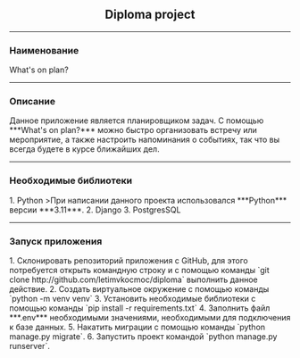 <h2 align="center">Diploma project</h2>
<hr>

<h3>Наименование</h2>
What's on plan?
<hr>

<h3>Описание</h2>
Данное приложение является планировщиком задач. С помощью ***What's on plan?*** можно быстро организовать встречу или мероприятие, а также настроить напоминания о событиях, так что вы всегда будете в курсе ближайших дел.
<hr>

<h3>Необходимые библиотеки</h2>
1. Python
>При написании данного проекта использовался ***Python*** версии ***3.11***.
2. Django
3. PostgresSQL
<hr>

<h3>Запуск приложения</h2>
1. Склонировать репозиторий приложения с GitHub, для этого потребуется открыть командную строку и с помощью команды
`git clone http://github.com/letimvkocmoc/diploma`
выполнить данное действие.
2. Создать виртуальное окружение с помощью команды 
`python -m venv venv`
3. Установить необходимые библиотеки с помощью команды
`pip install -r requirements.txt`
4. Заполнить файл ***.env*** необходимыми значениями, необходимыми для подключения к базе данных.
5. Накатить миграции с помощью команды `python manage.py migrate`.
6. Запустить проект командой `python manage.py runserver`.
